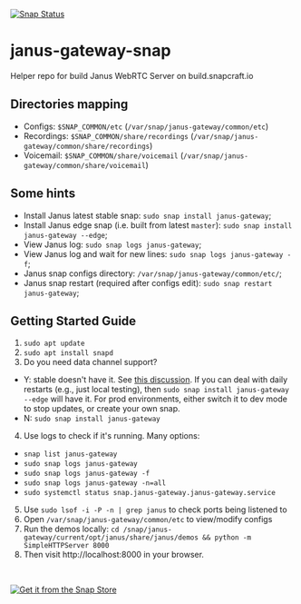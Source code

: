 [![Snap Status](https://build.snapcraft.io/badge/RSATom/janus-gateway-snap.svg)](https://build.snapcraft.io/user/RSATom/janus-gateway-snap)

# janus-gateway-snap
Helper repo for build Janus WebRTC Server on build.snapcraft.io

## Directories mapping
* Configs: `$SNAP_COMMON/etc` (`/var/snap/janus-gateway/common/etc`)
* Recordings: `$SNAP_COMMON/share/recordings` (`/var/snap/janus-gateway/common/share/recordings`)
* Voicemail: `$SNAP_COMMON/share/voicemail` (`/var/snap/janus-gateway/common/share/voicemail`)

## Some hints

* Install Janus latest stable snap: `sudo snap install janus-gateway`;
* Install Janus edge snap (i.e. built from latest `master`): `sudo snap install janus-gateway --edge`;
* View Janus log: `sudo snap logs janus-gateway`;
* View Janus log and wait for new lines: `sudo snap logs janus-gateway -f`;
* Janus snap configs directory: `/var/snap/janus-gateway/common/etc/`;
* Janus snap restart (required after configs edit): `sudo snap restart janus-gateway`;

## Getting Started Guide
1. `sudo apt update`
2. `sudo apt install snapd`
3. Do you need data channel support?
- Y:  stable doesn't have it. See [this discussion](https://github.com/RSATom/janus-gateway-snap/issues/9). If you can deal with daily restarts (e.g., just local testing), then `sudo snap install janus-gateway --edge` will have it. For prod environments, either switch it to dev mode to stop updates, or create your own snap.
- N:  `sudo snap install janus-gateway` 
4. Use logs to check if it's running. Many options:
 - `snap list janus-gateway`
 - `sudo snap logs janus-gateway`
 - `sudo snap logs janus-gateway -f`
 - `sudo snap logs janus-gateway -n=all`
 - `sudo systemctl status snap.janus-gateway.janus-gateway.service`
5. Use `sudo lsof -i -P -n | grep janus` to check ports being listened to
6. Open `/var/snap/janus-gateway/common/etc` to view/modify configs
7. Run the demos locally: `cd /snap/janus-gateway/current/opt/janus/share/janus/demos && python -m SimpleHTTPServer 8000`
8. Then visit http://localhost:8000 in your browser.

<br>

[![Get it from the Snap Store](https://snapcraft.io/static/images/badges/en/snap-store-white.svg)](https://snapcraft.io/janus-gateway)
